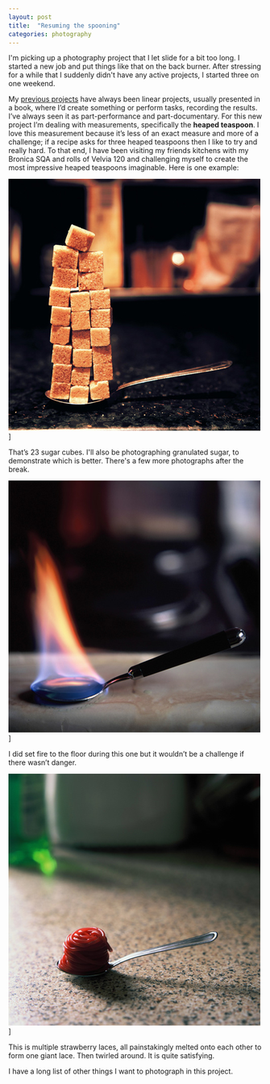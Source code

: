 ```yaml
---
layout: post
title:  "Resuming the spooning"
categories: photography
---
```

I'm picking up a photography project that I let slide for a bit too long. I started a new job and put things like that on the back burner. After stressing for a while that I suddenly didn't have any active projects, I started three on one weekend.

My [previous projects](http://www.steveguntrip.co.uk/photography/) have always been linear projects, usually presented in a book, where I’d create something or perform tasks, recording the results. I’ve always seen it as part-performance and part-documentary. For this new project I’m dealing with measurements, specifically the **heaped teaspoon**. I love this measurement because it’s less of an exact measure and more of a challenge; if a recipe asks for three heaped teaspoons then I like to try and really hard. To that end, I have been visiting my friends kitchens with my Bronica SQA and rolls of Velvia 120 and challenging myself to create the most impressive heaped teaspoons imaginable. Here is one example:

![Sugar cubes](/assets/images/blog/cubes.jpg)]

That’s 23 sugar cubes. I'll also be photographing granulated sugar, to demonstrate which is better. There's a few more photographs after the break.
<!--break-->

![Fire](/assets/images/blog/fire.jpg)]

I did set fire to the floor during this one but it wouldn’t be a challenge if there wasn’t danger.

![Strawberry Laces](/assets/images/blog/starwberrylace.jpg)]

This is multiple strawberry laces, all painstakingly melted onto each other to form one giant lace. Then twirled around. It is quite satisfying.

I have a long list of other things I want to photograph in this project.
